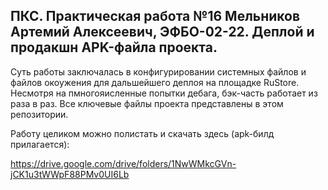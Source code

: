 ## ПКС. Практическая работа №16 Мельников Артемий Алексеевич, ЭФБО-02-22. Деплой и продакшн APK-файла проекта.
            
Суть работы заключалась в конфигурировании системных файлов и файлов окоужения для дальшейшего деплоя на площадке RuStore. 
Несмотря на пмногояисленные попытки дебага, бэк-часть работает из раза в раз. Все ключевые файлы проекта представлены в этом репозитории.

Работу целиком можно полистать и скачать здесь (apk-билд прилагается):

https://drive.google.com/drive/folders/1NwWMkcGVn-jCK1u3tWWpF88PMv0UI6Lb
